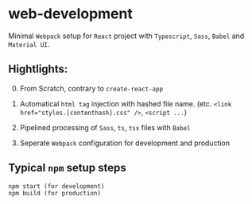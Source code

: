 # web-development

Minimal `Webpack` setup for `React` project with `Typescript`, `Sass`, `Babel` and `Material UI`.

## Hightlights:

0. From Scratch, contrary to `create-react-app`

1. Automatical `html tag` injection with hashed file name. (etc. `<link href="styles.[contenthash].css" />`, `<script ...`)

2. Pipelined processing of `Sass`, `ts`, `tsx` files with `Babel`

3. Seperate `Webpack` configuration for development and production

## Typical `npm` setup steps

```
npm start (for development)
npm build (for production)
```

